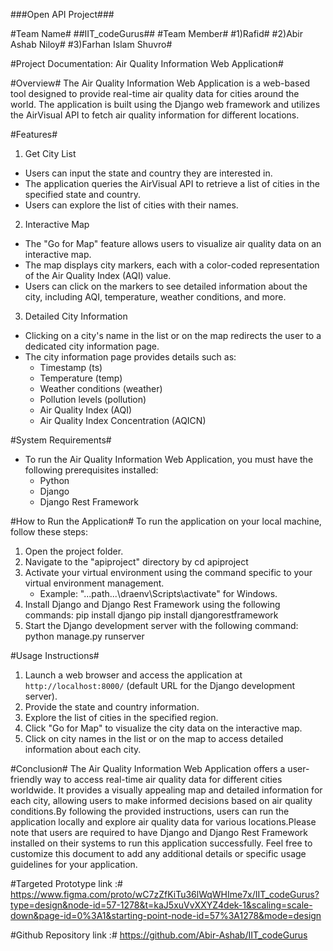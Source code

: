 ###Open API Project###

#Team Name#
##IIT_codeGurus##
#Team Member#
    #1)Rafid#
    #2)Abir Ashab Niloy#
    #3)Farhan Islam Shuvro#
    
#Project Documentation: Air Quality Information Web Application#

#Overview#
The Air Quality Information Web Application is a web-based tool designed to provide real-time air quality data for cities around the world. The application is built using the Django web framework and utilizes the AirVisual API to fetch air quality information for different locations.

#Features#
1. Get City List
  - Users can input the state and country they are interested in.
  - The application queries the AirVisual API to retrieve a list of cities in the specified state and country.
  - Users can explore the list of cities with their names.


2. Interactive Map
  - The "Go for Map" feature allows users to visualize air quality data on an interactive map.
  - The map displays city markers, each with a color-coded representation of the Air Quality Index (AQI) value.
  - Users can click on the markers to see detailed information about the city, including AQI, temperature, weather conditions, and more.


3. Detailed City Information
  - Clicking on a city's name in the list or on the map redirects the user to a dedicated city information page.
  - The city information page provides details such as:
    - Timestamp (ts)
    - Temperature (temp)
    - Weather conditions (weather)
    - Pollution levels (pollution)
    - Air Quality Index (AQI)
    - Air Quality Index Concentration (AQICN)

#System Requirements#
- To run the Air Quality Information Web Application, you must have the following prerequisites installed:
  - Python
  - Django
  - Django Rest Framework

#How to Run the Application#
To run the application on your local machine, follow these steps:

1. Open the project folder.
2. Navigate to the "apiproject" directory by cd apiproject
3. Activate your virtual environment using the command specific to your virtual environment management.
   - Example: "...path...\draenv\Scripts\activate" for Windows.
4. Install Django and Django Rest Framework using the following commands:
    pip install django
    pip install djangorestframework
5. Start the Django development server with the following command:
   python manage.py runserver


#Usage Instructions#
1. Launch a web browser and access the application at `http://localhost:8000/` (default URL for the Django development server).
2. Provide the state and country information.
3. Explore the list of cities in the specified region.
4. Click "Go for Map" to visualize the city data on the interactive map.
5. Click on city names in the list or on the map to access detailed information about each city.

#Conclusion#
The Air Quality Information Web Application offers a user-friendly way to access real-time air quality data for different cities worldwide. It provides a visually appealing map and detailed information for each city, allowing users to make informed decisions based on air quality conditions.By following the provided instructions, users can run the application locally and explore air quality data for various locations.Please note that users are required to have Django and Django Rest Framework installed on their systems to run this application successfully. Feel free to customize this document to add any additional details or specific usage guidelines for your application.

#Targeted Prototype link :# https://www.figma.com/proto/wC7zZfKiTu36lWqWHIme7x/IIT_codeGurus?type=design&node-id=57-1278&t=kaJ5xuVvXXYZ4dek-1&scaling=scale-down&page-id=0%3A1&starting-point-node-id=57%3A1278&mode=design 

#Github Repository link :# https://github.com/Abir-Ashab/IIT_codeGurus 
